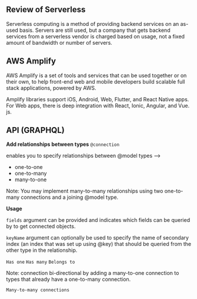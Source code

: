 

##  Review of Serverless 

Serverless computing is a method of providing backend services on an as-used basis. Servers are still used, but a company that gets backend services from a serverless vendor is charged based on usage, not a fixed amount of bandwidth or number of servers.



## AWS Amplify 
AWS Amplify is a set of tools and services that can be used together or on their own, to help front-end web and mobile developers build scalable full stack applications, powered by AWS.

Amplify libraries support iOS, Android, Web, Flutter, and React Native apps. For Web apps, there is deep integration with React, Ionic, Angular, and Vue. js.



## API (GRAPHQL) 

**Add relationships between types**
`@connection`

 enables you to specify relationships between @model types --> 

-  one-to-one 
-  one-to-many
- many-to-one  

Note:  You may implement many-to-many relationships using two one-to-many connections and a joining @model type. 

**Usage**

`fields` argument can be provided and indicates which fields can be queried by to get connected objects.

`keyName` argument can optionally be used to specify the name of secondary index (an index that was set up using @key) that should be queried from the other type in the relationship. 

`Has one` 
`Has many`
`Belongs to`

Note:  connection bi-directional by adding a many-to-one connection to types that already have a one-to-many connection.

`Many-to-many connections`